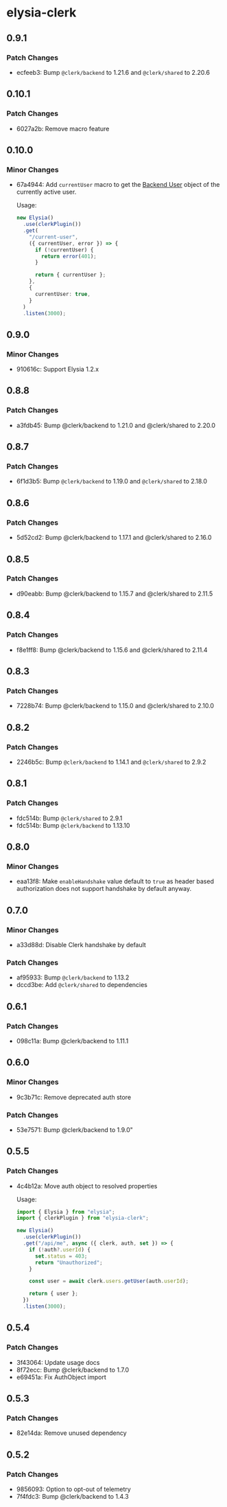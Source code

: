 # elysia-clerk

## 0.9.1

### Patch Changes

- ecfeeb3: Bump `@clerk/backend` to 1.21.6 and `@clerk/shared` to 2.20.6

## 0.10.1

### Patch Changes

- 6027a2b: Remove macro feature

## 0.10.0

### Minor Changes

- 67a4944: Add `currentUser` macro to get the [Backend User](https://clerk.com/docs/references/backend/types/backend-user) object of the currently active user.

  Usage:

  ```ts
  new Elysia()
    .use(clerkPlugin())
    .get(
      "/current-user",
      ({ currentUser, error }) => {
        if (!currentUser) {
          return error(401);
        }

        return { currentUser };
      },
      {
        currentUser: true,
      }
    )
    .listen(3000);
  ```

## 0.9.0

### Minor Changes

- 910616c: Support Elysia 1.2.x

## 0.8.8

### Patch Changes

- a3fdb45: Bump @clerk/backend to 1.21.0 and @clerk/shared to 2.20.0

## 0.8.7

### Patch Changes

- 6f1d3b5: Bump `@clerk/backend` to 1.19.0 and `@clerk/shared` to 2.18.0

## 0.8.6

### Patch Changes

- 5d52cd2: Bump @clerk/backend to 1.17.1 and @clerk/shared to 2.16.0

## 0.8.5

### Patch Changes

- d90eabb: Bump @clerk/backend to 1.15.7 and @clerk/shared to 2.11.5

## 0.8.4

### Patch Changes

- f8e1ff8: Bump @clerk/backend to 1.15.6 and @clerk/shared to 2.11.4

## 0.8.3

### Patch Changes

- 7228b74: Bump @clerk/backend to 1.15.0 and @clerk/shared to 2.10.0

## 0.8.2

### Patch Changes

- 2246b5c: Bump `@clerk/backend` to 1.14.1 and `@clerk/shared` to 2.9.2

## 0.8.1

### Patch Changes

- fdc514b: Bump `@clerk/shared` to 2.9.1
- fdc514b: Bump `@clerk/backend` to 1.13.10

## 0.8.0

### Minor Changes

- eaa13f8: Make `enableHandshake` value default to `true` as header based authorization does not support handshake by default anyway.

## 0.7.0

### Minor Changes

- a33d88d: Disable Clerk handshake by default

### Patch Changes

- af95933: Bump `@clerk/backend` to 1.13.2
- dccd3be: Add `@clerk/shared` to dependencies

## 0.6.1

### Patch Changes

- 098c11a: Bump @clerk/backend to 1.11.1

## 0.6.0

### Minor Changes

- 9c3b71c: Remove deprecated auth store

### Patch Changes

- 53e7571: Bump @clerk/backend to 1.9.0"

## 0.5.5

### Patch Changes

- 4c4b12a: Move auth object to resolved properties

  Usage:

  ```ts
  import { Elysia } from "elysia";
  import { clerkPlugin } from "elysia-clerk";

  new Elysia()
    .use(clerkPlugin())
    .get("/api/me", async ({ clerk, auth, set }) => {
      if (!auth?.userId) {
        set.status = 403;
        return "Unauthorized";
      }

      const user = await clerk.users.getUser(auth.userId);

      return { user };
    })
    .listen(3000);
  ```

## 0.5.4

### Patch Changes

- 3f43064: Update usage docs
- 8f72ecc: Bump @clerk/backend to 1.7.0
- e69451a: Fix AuthObject import

## 0.5.3

### Patch Changes

- 82e14da: Remove unused dependency

## 0.5.2

### Patch Changes

- 9856093: Option to opt-out of telemetry
- 7f4fdc3: Bump @clerk/backend to 1.4.3

